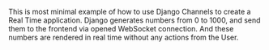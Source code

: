 This is most minimal example of how to use Django Channels to create a Real Time application.
Django generates numbers from 0 to 1000, and send them to the frontend via opened WebSocket connection.
And these numbers are rendered in real time without any actions from the User.
